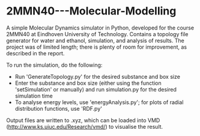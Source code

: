 # 2MMN40---Molecular-Modelling
A simple Molecular Dynamics simulator in Python, developed for the course 2MMN40 at Eindhoven University of Technology. Contains a topology file generator for water and ethanol, simulation, and analysis of results. The project was of limited length; there is plenty of room for improvement, as described in the report. 

To run the simulation, do the following: 
- Run 'GenerateTopology.py' for the desired substance and box size
- Enter the substance and box size (either using the function 'setSimulation' or manually) and run simulation.py for the desired simulation time
- To analyse energy levels, use 'energyAnalysis.py'; for plots of radial distribution functions, use 'RDF.py'

Output files are written to .xyz, which can be loaded into VMD (http://www.ks.uiuc.edu/Research/vmd/) to visualise the result. 
